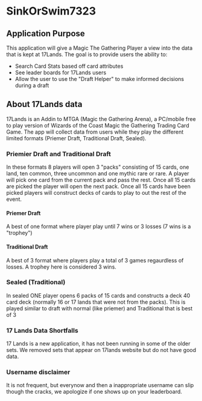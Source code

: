 # SinkOrSwim7323

## Application Purpose
This application will give a Magic The Gathering Player a view into the data that is kept at 17Lands.
The goal is to provide users the ability to:
* Search Card Stats based off card attributes
* See leader boards for 17Lands users
* Allow the user to use the "Draft Helper" to make informed decisions during a draft

## About 17Lands data
17Lands is an Addin to MTGA (Magic the Gathering Arena), a PC/mobile free to play version of Wizards of the Coast Magic the Gathering Trading Card Game. The app will collect data from users while they play the different limited formats (Priemer Draft, Traditional Draft, Sealed). 

### Priemier Draft and Traditional Draft
In these formats 8 players will open 3 "packs" consisting of 15 cards, one land, ten common, three uncommon and one mythic rare or rare. A player will pick one card from the current pack and pass the rest. Once all 15 cards are picked the player will open the next pack. Once all 15 cards have been picked players will construct decks of cards to play to out the rest of the event.

#### Priemer Draft
A best of one format where player play until 7 wins or 3 losses (7 wins is a "trophey")

#### Traditional Draft
A best of 3 format where players play a total of 3 games regaurdless of losses. A trophey here is considered 3 wins.

### Sealed (Traditional)
In sealed ONE player opens 6 packs of 15 cards and constructs a deck 40 card deck (normally 16 or 17 lands that were not from the packs). This is played similar to draft with normal (like priemer) and Traditional that is best of 3	

### 17 Lands Data Shortfalls
17 Lands is a new application, it has  not been running in some of the older sets. We removed sets that appear on 17lands website but do not have good data. 

### Username disclaimer
It is not frequent, but everynow and then a inappropriate username can slip though the cracks, we apologize if one shows up on your leaderboard. 

